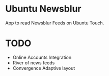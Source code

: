 Ubuntu Newsblur
===============

App to read Newsblur Feeds on Ubuntu Touch.

TODO
====

* Online Accounts Integration
* River of news feeds
* Convergence Adaptive layout
